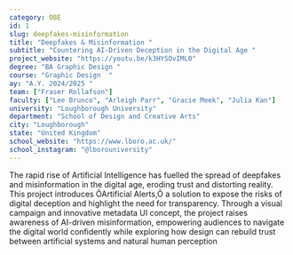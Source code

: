 ```yaml
---
category: OBE
id: 1
slug: deepfakes-misinformation
title: "Deepfakes & Misinformation "
subtitle: "Countering AI-Driven Deception in the Digital Age "
project_website: "https://youtu.be/k3HYSOvIML0"
degree: "BA Graphic Design "
course: "Graphic Design  "
ay: "A.Y. 2024/2025 "
team: ["Fraser Rollafson"]
faculty: ["Lee Brunco", "Arleigh Parr", "Gracie Meek", "Julia Kan"]
university: "Loughborough University"
department: "School of Design and Creative Arts"
city: "Loughborough"
state: "United Kingdom"
school_website: "https://www.lboro.ac.uk/"
school_instagram: "@lborouniversity"
---
```


The rapid rise of Artificial Intelligence has fuelled the spread of deepfakes and misinformation in the digital age, eroding trust and distorting reality. This project introduces ÔArtificial Alerts,Õ a solution to expose the risks of digital deception and highlight the need for transparency. Through a visual campaign and innovative metadata UI concept, the project raises awareness of AI-driven misinformation, empowering audiences to navigate the digital world confidently while exploring how design can rebuild trust between artificial systems and natural human perception 
